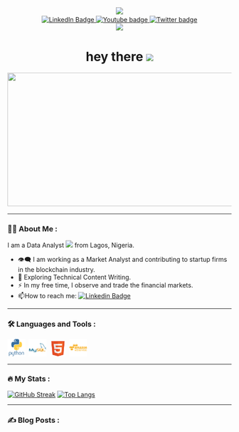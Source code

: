 
<div id= "header" align= "center">
  <img src= "https://media.giphy.com/media/M9gbBd9nbDrOTu1Mqx/giphy.gif" width="100" />
       
  <div id= "badges" >   
         <a href= "https://www.linkedin.com/in/justice-uwakwe-8338b214b/">
         <img src="https://img.shields.io/badge/LinkedIn-blue?style=for-the-badge&logo=linkedin&logoColor=white" alt = "LinkedIn Badge" />
         </a>
         <a href= "https://www.youtube.com/channel/UCFL0Pqux2yOZ7AiMkLFvaCg">
         <img src="https://img.shields.io/badge/Youtube-red?logo=youtube&logoColor=white&style=for-the-badge" alt = "Youtube badge" />
         </a>
         <a href= "https://twitter.com/justice_dxy">
         <img src="https://img.shields.io/badge/Twitter-blue?logo=twitter&logoColor=white&style=for-the-badge" alt = "Twitter badge" />
         </a>
         <br> <img src="https://komarev.com/ghpvc/?username=justicefx&style=flat-square&color=blue" alt= " " />
         <h1>
          hey there
         <img src="https://media.giphy.com/media/hvRJCLFzcasrR4ia7z/giphy.gif" width="30px"/>
          </h1>
      </div>
</div> 

<div align="center">
  <img src="https://media.giphy.com/media/l46Cy1rHbQ92uuLXa/giphy.gif" width="600" height="300" />
</div>

---

### :technologist: About Me :
I am a Data Analyst <img src="https://media.giphy.com/media/WUlplcMpOCEmTGBtBW/giphy.gif" width="30"> from Lagos, Nigeria.
- :eye_speech_bubble: I am working as a Market Analyst and contributing to startup firms in the blockchain industry.
- :seedling: Exploring Technical Content Writing.
- :zap: In my free time, I observe and trade the financial markets.
- :mailbox:How to reach me: [![Linkedin Badge](https://img.shields.io/badge/-Linkedin-blue?style=flat&logo=Linkedin&logoColor=white)](https://www.linkedin.com/in/justice-uwakwe-8338b214b/)

---

### :hammer_and_wrench: Languages and Tools :

<div>
 <img src="https://github.com/devicons/devicon/blob/master/icons/python/python-original-wordmark.svg" title="Python" alt="Python" width="40" height="40"     />&nbsp;
 <img src="https://github.com/devicons/devicon/blob/master/icons/mysql/mysql-original-wordmark.svg" title="MySQL"  alt="MySQL" width="40"    height="40"/>&nbsp;
 <img src="https://github.com/devicons/devicon/blob/master/icons/html5/html5-original.svg" title="HTML5" alt="HTML" width="35" height="35"/>&nbsp;
 <img src="https://github.com/devicons/devicon/blob/master/icons/amazonwebservices/amazonwebservices-plain-wordmark.svg" title="AWS" alt="AWS" width="40"    height="40"/>&nbsp;

  
</div>

---

### :fire: My Stats :

[![GitHub Streak](http://github-readme-streak-stats.herokuapp.com?user=justicefx&theme=dark&background=000000)](https://git.io/streak-stats)
[![Top Langs](https://github-readme-stats.vercel.app/api/top-langs/?username=justicefx&layout=compact&theme=vision-friendly-dark)](https://github.com/anuraghazra/github-readme-stats)

---

### :writing_hand: Blog Posts :

<!-- BLOG-POST-LIST:START -->
<!-- BLOG-POST-LIST:END -->

